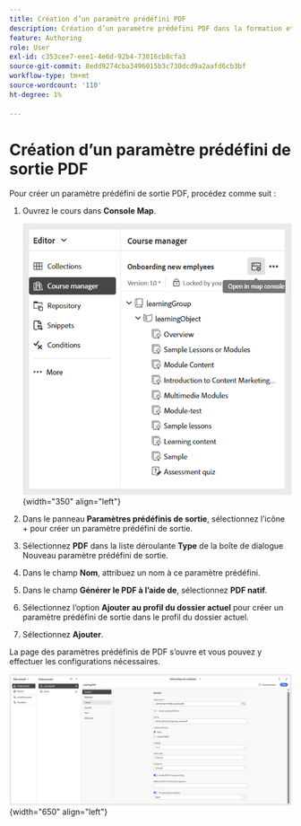 ```yaml
---
title: Création d’un paramètre prédéfini PDF
description: Création d’un paramètre prédéfini PDF dans la formation et l’apprentissage du produit
feature: Authoring
role: User
exl-id: c353cee7-eee1-4e6d-92b4-73016cb8cfa3
source-git-commit: 8edd9274cba3496015b3c730dcd9a2aafd6cb3bf
workflow-type: tm+mt
source-wordcount: '110'
ht-degree: 1%

---
```


# Création d’un paramètre prédéfini de sortie PDF

Pour créer un paramètre prédéfini de sortie PDF, procédez comme suit :

1. Ouvrez le cours dans **Console Map**.

   ![](assets/open-in-map-console.png){width="350" align="left"}

1. Dans le panneau **Paramètres prédéfinis de sortie**, sélectionnez l’icône + pour créer un paramètre prédéfini de sortie.
1. Sélectionnez **PDF** dans la liste déroulante **Type** de la boîte de dialogue Nouveau paramètre prédéfini de sortie.
1. Dans le champ **Nom**, attribuez un nom à ce paramètre prédéfini.
1. Dans le champ **Générer le PDF à l’aide de**, sélectionnez **PDF natif**.
1. Sélectionnez l’option **Ajouter au profil du dossier actuel** pour créer un paramètre prédéfini de sortie dans le profil du dossier actuel.
1. Sélectionnez **Ajouter**.

La page des paramètres prédéfinis de PDF s’ouvre et vous pouvez y effectuer les configurations nécessaires.

![](assets/learning-pdf-preset.png){width="650" align="left"}
